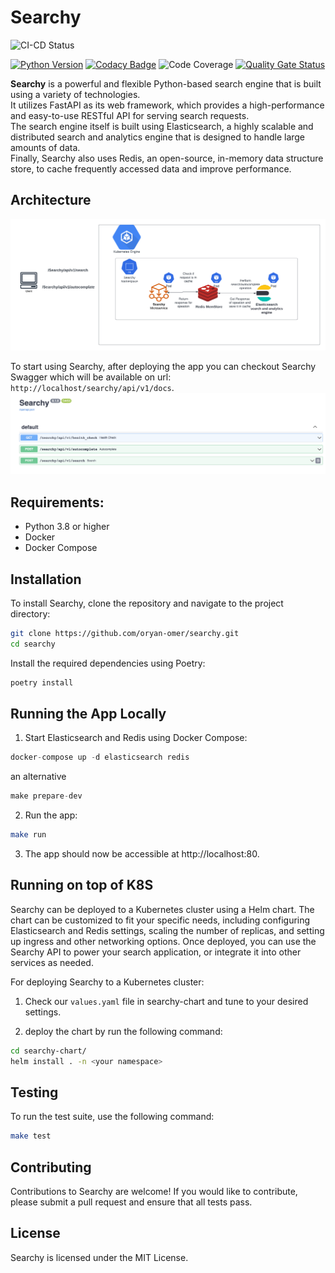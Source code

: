 # Searchy

![CI-CD Status](https://github.com/oryan-omer/searchy/actions/workflows/main.yaml/badge.svg
)

[![Python Version](https://img.shields.io/badge/python-3.8-blue?logo=python&style=flat-square)](https://www.python.org/downloads/)
[![Codacy Badge](https://app.codacy.com/project/badge/Grade/f0171a2d51dc4b558ff00304344fd025)](https://app.codacy.com/gh/oryan-omer/searchy/dashboard?utm_source=gh&utm_medium=referral&utm_content=&utm_campaign=Badge_grade)
![Code Coverage](https://img.shields.io/codecov/c/github/oryan-omer/searchy)
[![Quality Gate Status](https://sonarcloud.io/api/project_badges/measure?project=oryan-omer_searchy&metric=alert_status)](https://sonarcloud.io/summary/new_code?id=oryan-omer_searchy)

**Searchy** is a powerful and flexible Python-based search engine that is built using a variety of technologies.  
It utilizes FastAPI as its web framework, which provides a high-performance and easy-to-use RESTful API for serving search requests.        
The search engine itself is built using Elasticsearch, a highly scalable and distributed search and analytics engine that is designed to handle large amounts of data.     
Finally, Searchy also uses Redis, an open-source, in-memory data structure store, to cache frequently accessed data and improve performance.  

## Architecture
![Architecture](./architecture.png)


To start using Searchy, after deploying the app you can checkout Searchy Swagger which will be available on url: `http://localhost/searchy/api/v1/docs`.
![APIs](./api-reference.png)
## Requirements:
- Python 3.8 or higher
- Docker
- Docker Compose

## Installation

To install Searchy, clone the repository and navigate to the project directory:

```bash
git clone https://github.com/oryan-omer/searchy.git
cd searchy
```

Install the required dependencies using Poetry:

```bash
poetry install
```

## Running the App Locally
1. Start Elasticsearch and Redis using Docker Compose:
```python
docker-compose up -d elasticsearch redis
```
an alternative
```python
make prepare-dev
```


2. Run the app:
```bash
make run
```

3. The app should now be accessible at http://localhost:80.

## Running on top of K8S
Searchy can be deployed to a Kubernetes cluster using a Helm chart. The chart can be customized to fit your specific needs, including configuring Elasticsearch and Redis settings, scaling the number of replicas, and setting up ingress and other networking options. Once deployed, you can use the Searchy API to power your search application, or integrate it into other services as needed.

For deploying Searchy to a Kubernetes cluster:
1. Check our `values.yaml` file in searchy-chart and tune to your desired settings.

2. deploy the chart by run the following command:
```bash
cd searchy-chart/
helm install . -n <your namespace>
```
## Testing
To run the test suite, use the following command:

```bash
make test
```

## Contributing
Contributions to Searchy are welcome! If you would like to contribute, please submit a pull request and ensure that all tests pass.

## License
Searchy is licensed under the MIT License.